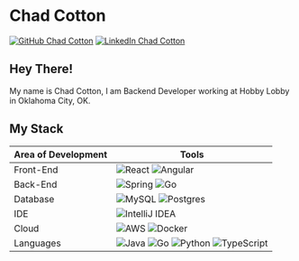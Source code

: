 # Chad Cotton

[![GitHub Chad Cotton](https://img.shields.io/github/followers/chadc1050?style=social)](https://github.com/chadc1050)
[![LinkedIn Chad Cotton](https://img.shields.io/badge/-Chad%20Cotton-blue?style=socia;&logo=Linkedin&logoColor=white&link=https://www.linkedin.com/in/chadcotton)](https://www.linkedin.com/in/chad-cotton-1b1896197/)

## Hey There!

My name is Chad Cotton, I am Backend Developer working at Hobby Lobby in Oklahoma City, OK.

## My Stack

| Area of Development | Tools                                                                                                                                                                                                                                                                                                                                                                                                                                   |
|---------------------|-----------------------------------------------------------------------------------------------------------------------------------------------------------------------------------------------------------------------------------------------------------------------------------------------------------------------------------------------------------------------------------------------------------------------------------------|
| Front-End           | ![React](https://img.shields.io/badge/react-%2320232a.svg?style=for-the-badge&logo=react&logoColor=%2361DAFB) ![Angular](https://img.shields.io/badge/angular-%23DD0031.svg?style=for-the-badge&logo=angular&logoColor=white)                                                                                                                                                                                                           |
| Back-End            | ![Spring](https://img.shields.io/badge/spring-%236DB33F.svg?style=for-the-badge&logo=spring&logoColor=white) ![Go](https://img.shields.io/badge/go-%2300ADD8.svg?style=for-the-badge&logo=go&logoColor=white)                                                                                                                                                                                                                           |
| Database            | ![MySQL](https://img.shields.io/badge/mysql-%2300f.svg?style=for-the-badge&logo=mysql&logoColor=white)  ![Postgres](https://img.shields.io/badge/postgres-%23316192.svg?style=for-the-badge&logo=postgresql&logoColor=white)                                                                                                                                                                                                            |
| IDE                 | ![IntelliJ IDEA](https://img.shields.io/badge/IntelliJIDEA-000000.svg?style=for-the-badge&logo=intellij-idea&logoColor=white)                                                                                                                                                                                                                                                                                                           |
| Cloud               | ![AWS](https://img.shields.io/badge/AWS-%23FF9900.svg?style=for-the-badge&logo=amazon-aws&logoColor=white) ![Docker](https://img.shields.io/badge/docker-%230db7ed.svg?style=for-the-badge&logo=docker&logoColor=white)                                                                                                                                                                                                                 |
| Languages           | ![Java](https://img.shields.io/badge/java-%23ED8B00.svg?style=for-the-badge&logo=java&logoColor=white) ![Go](https://img.shields.io/badge/go-%2300ADD8.svg?style=for-the-badge&logo=go&logoColor=white) ![Python](https://img.shields.io/badge/python-3670A0?style=for-the-badge&logo=python&logoColor=ffdd54) ![TypeScript](https://img.shields.io/badge/typescript-%23007ACC.svg?style=for-the-badge&logo=typescript&logoColor=white) |

